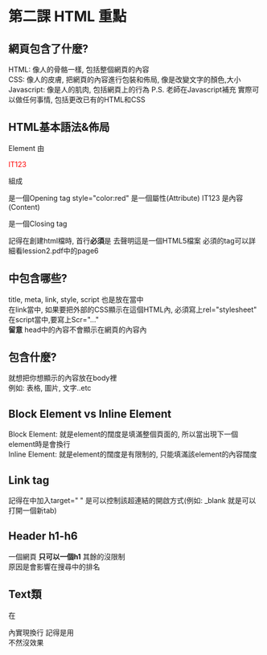 # 第二課 HTML 重點

## 網頁包含了什麼?
  HTML: 像人的骨骼一樣, 包括整個網頁的內容  
  CSS: 像人的皮膚, 把網頁的內容進行包裝和佈局, 像是改變文字的顏色,大小  
  Javascript: 像是人的肌肉, 包括網頁上的行為 P.S. 老師在Javascript補充 實際可以做任何事情, 包括更改已有的HTML和CSS

## HTML基本語法&佈局
Element 由 <p style="color:red"> IT123 </p> 組成  
  <p> 是一個Opening tag  
  style="color:red" 是一個屬性(Attribute)  
  IT123 是內容(Content)  
  </p> 是一個Closing tag  
    
   記得在創建html檔時, 首行**必須**是<!DOCTYPE html> 去聲明這是一個HTML5檔案
   必須的tag可以詳細看lession2.pdf中的page6
   
## <head>中包含哪些?
  title, meta, link, style, script 也是放在<head>當中  
  在link當中, 如果要把外部的CSS顯示在這個HTML內, 必須寫上rel="stylesheet"  
  在script當中,要寫上Scr="..."  
  **留意** head中的內容不會顯示在網頁的內容內
  
## <body> 包含什麼?
  就想把你想顯示的內容放在body裡  
  例如: 表格, 圖片, 文字..etc
  
## Block Element vs Inline Element
  Block Element: 就是element的闊度是填滿整個頁面的, 所以當出現下一個element時是會換行  
  Inline Element: 就是element的闊度是有限制的, 只能填滿該element的內容闊度
  
## Link tag
  記得在<a>中加入target=" " 是可以控制該超連結的開啟方式(例如: _blank 就是可以打開一個新tab)
  
## Header h1-h6
  一個網頁 **只可以一個h1** 其餘的沒限制  
 原因是會影響在搜尋中的排名
  
## Text類
  在<p>內實現換行 記得是用<br> 不然沒效果
